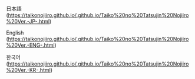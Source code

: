 日本語
(https://taikonojiiro.github.io/.github.io/Taiko%20no%20Tatsujin%20Nojiiro%20Ver.-JP-.html)

English
(https://taikonojiiro.github.io/.github.io/Taiko%20no%20Tatsujin%20Nojiiro%20Ver.-ENG-.html)

한국어
(https://taikonojiiro.github.io/.github.io/Taiko%20no%20Tatsujin%20Nojiiro%20Ver.-KR-.html)
